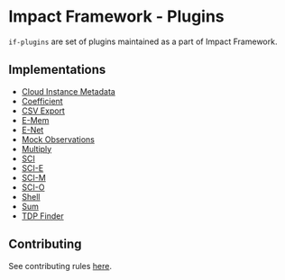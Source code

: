 # Impact Framework - Plugins

`if-plugins` are set of plugins maintained as a part of Impact Framework.

## Implementations

- [Cloud Instance Metadata](./src/lib/cloud-metadata/README.md)
- [Coefficient](./src/lib/coefficient/README.md)
- [CSV Export](./src/lib/csv-export/README.md)
- [E-Mem](./src/lib/e-mem/README.md)
- [E-Net](./src/lib/e-net/README.md)
- [Mock Observations](./src/lib/mock-observations/README.md)
- [Multiply](./src/lib/multiply/README.md)
- [SCI](./src/lib/sci/README.md)
- [SCI-E](./src/lib/sci-e/README.md)
- [SCI-M](./src/lib/sci-m/README.md)
- [SCI-O](./src/lib/sci-o/README.md)
- [Shell](./src/lib/shell/README.md)
- [Sum](./src/lib/sum/README.md)
- [TDP Finder](./src/lib/tdp-finder/README.md)

## Contributing

See contributing rules [here](./CONTRIBUTING.md).
